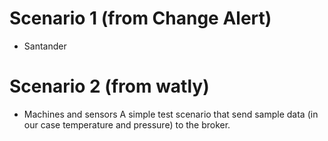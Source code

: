 # Scenario 1 (from Change Alert)

- Santander

# Scenario 2 (from watly)

- Machines and sensors
A simple test scenario that send sample data (in our case temperature and pressure) to the broker.
